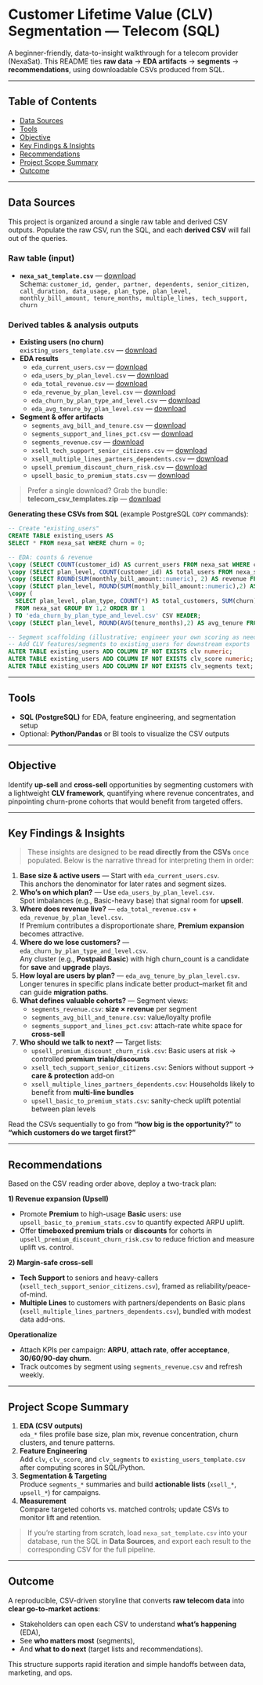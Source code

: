 # Customer Lifetime Value (CLV) Segmentation — Telecom (SQL)

A beginner-friendly, data-to-insight walkthrough for a telecom provider (NexaSat). This README ties **raw data** → **EDA artifacts** → **segments** → **recommendations**, using downloadable CSVs produced from SQL.

---

## Table of Contents
- [Data Sources](#data-sources)
- [Tools](#tools)
- [Objective](#objective)
- [Key Findings & Insights](#key-findings--insights)
- [Recommendations](#recommendations)
- [Project Scope Summary](#project-scope-summary)
- [Outcome](#outcome)

---

## Data Sources

This project is organized around a single raw table and derived CSV outputs. Populate the raw CSV, run the SQL, and each **derived CSV** will fall out of the queries.

### Raw table (input)
- **`nexa_sat_template.csv`** — [download](sandbox:/mnt/data/nexa_sat_template.csv)  
  Schema: `customer_id, gender, partner, dependents, senior_citizen, call_duration, data_usage, plan_type, plan_level, monthly_bill_amount, tenure_months, multiple_lines, tech_support, churn`

### Derived tables & analysis outputs
- **Existing users (no churn)**  
  `existing_users_template.csv` — [download](sandbox:/mnt/data/existing_users_template.csv)
- **EDA results**
  - `eda_current_users.csv` — [download](sandbox:/mnt/data/eda_current_users.csv)
  - `eda_users_by_plan_level.csv` — [download](sandbox:/mnt/data/eda_users_by_plan_level.csv)
  - `eda_total_revenue.csv` — [download](sandbox:/mnt/data/eda_total_revenue.csv)
  - `eda_revenue_by_plan_level.csv` — [download](sandbox:/mnt/data/eda_revenue_by_plan_level.csv)
  - `eda_churn_by_plan_type_and_level.csv` — [download](sandbox:/mnt/data/eda_churn_by_plan_type_and_level.csv)
  - `eda_avg_tenure_by_plan_level.csv` — [download](sandbox:/mnt/data/eda_avg_tenure_by_plan_level.csv)
- **Segment & offer artifacts**
  - `segments_avg_bill_and_tenure.csv` — [download](sandbox:/mnt/data/segments_avg_bill_and_tenure.csv)
  - `segments_support_and_lines_pct.csv` — [download](sandbox:/mnt/data/segments_support_and_lines_pct.csv)
  - `segments_revenue.csv` — [download](sandbox:/mnt/data/segments_revenue.csv)
  - `xsell_tech_support_senior_citizens.csv` — [download](sandbox:/mnt/data/xsell_tech_support_senior_citizens.csv)
  - `xsell_multiple_lines_partners_dependents.csv` — [download](sandbox:/mnt/data/xsell_multiple_lines_partners_dependents.csv)
  - `upsell_premium_discount_churn_risk.csv` — [download](sandbox:/mnt/data/upsell_premium_discount_churn_risk.csv)
  - `upsell_basic_to_premium_stats.csv` — [download](sandbox:/mnt/data/upsell_basic_to_premium_stats.csv)

> Prefer a single download? Grab the bundle: **telecom_csv_templates.zip** — [download](sandbox:/mnt/data/telecom_csv_templates.zip)

**Generating these CSVs from SQL** (example PostgreSQL `COPY` commands):
```sql
-- Create "existing_users"
CREATE TABLE existing_users AS
SELECT * FROM nexa_sat WHERE churn = 0;

-- EDA: counts & revenue
\copy (SELECT COUNT(customer_id) AS current_users FROM nexa_sat WHERE churn = 0) TO 'eda_current_users.csv' CSV HEADER;
\copy (SELECT plan_level, COUNT(customer_id) AS total_users FROM nexa_sat WHERE churn = 0 GROUP BY 1) TO 'eda_users_by_plan_level.csv' CSV HEADER;
\copy (SELECT ROUND(SUM(monthly_bill_amount::numeric), 2) AS revenue FROM nexa_sat) TO 'eda_total_revenue.csv' CSV HEADER;
\copy (SELECT plan_level, ROUND(SUM(monthly_bill_amount::numeric),2) AS revenue FROM nexa_sat GROUP BY 1 ORDER BY 2) TO 'eda_revenue_by_plan_level.csv' CSV HEADER;
\copy (
  SELECT plan_level, plan_type, COUNT(*) AS total_customers, SUM(churn) AS churn_count
  FROM nexa_sat GROUP BY 1,2 ORDER BY 1
) TO 'eda_churn_by_plan_type_and_level.csv' CSV HEADER;
\copy (SELECT plan_level, ROUND(AVG(tenure_months),2) AS avg_tenure FROM nexa_sat GROUP BY 1) TO 'eda_avg_tenure_by_plan_level.csv' CSV HEADER;

-- Segment scaffolding (illustrative; engineer your own scoring as needed)
-- Add CLV features/segments to existing_users for downstream exports
ALTER TABLE existing_users ADD COLUMN IF NOT EXISTS clv numeric;
ALTER TABLE existing_users ADD COLUMN IF NOT EXISTS clv_score numeric;
ALTER TABLE existing_users ADD COLUMN IF NOT EXISTS clv_segments text;
```

---

## Tools

- **SQL (PostgreSQL)** for EDA, feature engineering, and segmentation setup  
- Optional: **Python/Pandas** or BI tools to visualize the CSV outputs

---

## Objective

Identify **up-sell** and **cross-sell** opportunities by segmenting customers with a lightweight **CLV framework**, quantifying where revenue concentrates, and pinpointing churn-prone cohorts that would benefit from targeted offers.

---

## Key Findings & Insights

> These insights are designed to be **read directly from the CSVs** once populated. Below is the narrative thread for interpreting them in order:

1. **Base size & active users** — Start with `eda_current_users.csv`.  
   This anchors the denominator for later rates and segment sizes.
2. **Who’s on which plan?** — Use `eda_users_by_plan_level.csv`.  
   Spot imbalances (e.g., Basic-heavy base) that signal room for **upsell**.
3. **Where does revenue live?** — `eda_total_revenue.csv` + `eda_revenue_by_plan_level.csv`.  
   If Premium contributes a disproportionate share, **Premium expansion** becomes attractive.
4. **Where do we lose customers?** — `eda_churn_by_plan_type_and_level.csv`.  
   Any cluster (e.g., **Postpaid Basic**) with high churn_count is a candidate for **save** and **upgrade** plays.
5. **How loyal are users by plan?** — `eda_avg_tenure_by_plan_level.csv`.  
   Longer tenures in specific plans indicate better product–market fit and can guide **migration paths**.
6. **What defines valuable cohorts?** — Segment views:
   - `segments_revenue.csv`: **size × revenue** per segment
   - `segments_avg_bill_and_tenure.csv`: value/loyalty profile
   - `segments_support_and_lines_pct.csv`: attach-rate white space for **cross-sell**
7. **Who should we talk to next?** — Target lists:
   - `upsell_premium_discount_churn_risk.csv`: Basic users at risk → controlled **premium trials/discounts**
   - `xsell_tech_support_senior_citizens.csv`: Seniors without support → **care & protection** add-on
   - `xsell_multiple_lines_partners_dependents.csv`: Households likely to benefit from **multi-line bundles**
   - `upsell_basic_to_premium_stats.csv`: sanity-check uplift potential between plan levels

Read the CSVs sequentially to go from **“how big is the opportunity?”** to **“which customers do we target first?”**

---

## Recommendations

Based on the CSV reading order above, deploy a two-track plan:

**1) Revenue expansion (Upsell)**  
- Promote **Premium** to high-usage **Basic** users: use `upsell_basic_to_premium_stats.csv` to quantify expected ARPU uplift.
- Offer **timeboxed premium trials** or **discounts** for cohorts in `upsell_premium_discount_churn_risk.csv` to reduce friction and measure uplift vs. control.

**2) Margin-safe cross-sell**  
- **Tech Support** to seniors and heavy-callers (`xsell_tech_support_senior_citizens.csv`), framed as reliability/peace-of-mind.  
- **Multiple Lines** to customers with partners/dependents on Basic plans (`xsell_multiple_lines_partners_dependents.csv`), bundled with modest data add-ons.

**Operationalize**  
- Attach KPIs per campaign: **ARPU**, **attach rate**, **offer acceptance**, **30/60/90-day churn**.  
- Track outcomes by segment using `segments_revenue.csv` and refresh weekly.

---

## Project Scope Summary

1. **EDA (CSV outputs)**  
   `eda_*` files profile base size, plan mix, revenue concentration, churn clusters, and tenure patterns.
2. **Feature Engineering**  
   Add `clv`, `clv_score`, and `clv_segments` to `existing_users_template.csv` after computing scores in SQL/Python.
3. **Segmentation & Targeting**  
   Produce `segments_*` summaries and build **actionable lists** (`xsell_*`, `upsell_*`) for campaigns.
4. **Measurement**  
   Compare targeted cohorts vs. matched controls; update CSVs to monitor lift and retention.

> If you’re starting from scratch, load `nexa_sat_template.csv` into your database, run the SQL in **Data Sources**, and export each result to the corresponding CSV for the full pipeline.

---

## Outcome

A reproducible, CSV-driven storyline that converts **raw telecom data** into **clear go-to-market actions**:
- Stakeholders can open each CSV to understand **what’s happening** (EDA),
- See **who matters most** (segments),
- And **what to do next** (target lists and recommendations).

This structure supports rapid iteration and simple handoffs between data, marketing, and ops.
